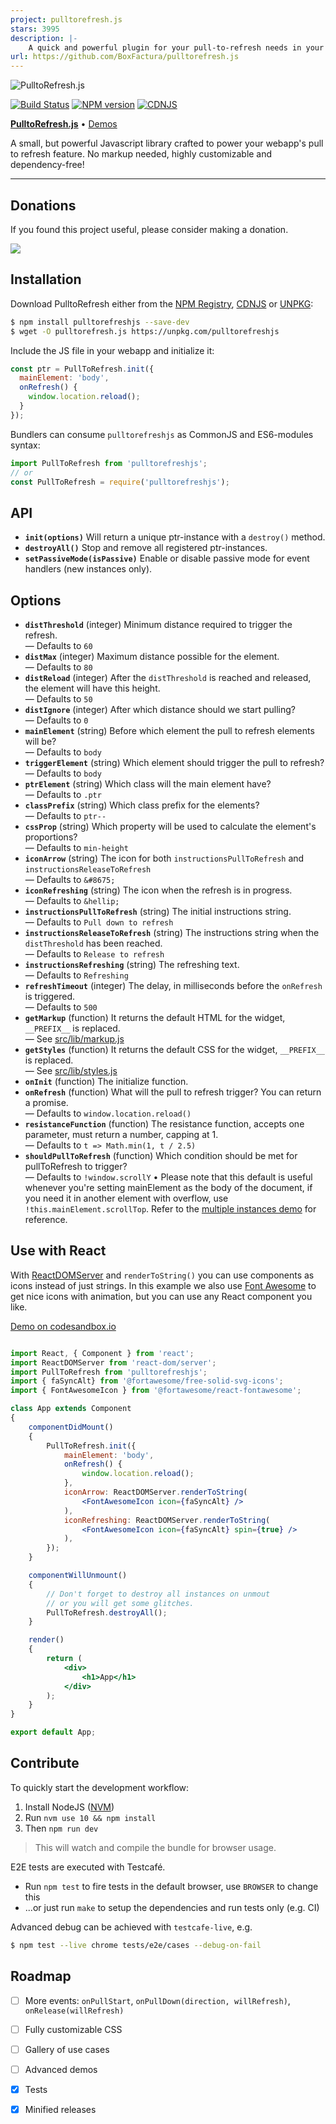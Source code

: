 ```yaml
---
project: pulltorefresh.js
stars: 3995
description: |-
    A quick and powerful plugin for your pull-to-refresh needs in your webapp.
url: https://github.com/BoxFactura/pulltorefresh.js
---
```


![PulltoRefresh.js](img/pulltorefresh.gif)

[![Build Status](https://github.com/BoxFactura/pulltorefresh.js/workflows/build/badge.svg)](https://github.com/BoxFactura/pulltorefresh.js/actions)
[![NPM version](https://badge.fury.io/js/pulltorefreshjs.svg)](http://badge.fury.io/js/pulltorefreshjs)
[![CDNJS](https://img.shields.io/cdnjs/v/pulltorefreshjs.svg)](https://cdnjs.com/libraries/pulltorefreshjs)

[**PulltoRefresh.js**](http://www.boxfactura.com/pulltorefresh.js/) • [Demos](http://www.boxfactura.com/pulltorefresh.js/demos/basic.html)

A small, but powerful Javascript library crafted to power your webapp's pull to refresh feature. No markup needed, highly customizable and dependency-free!

---

## Donations

If you found this project useful, please consider making a donation.

[![](https://www.paypalobjects.com/en_US/MX/i/btn/btn_donateCC_LG.gif)](https://www.paypal.com/cgi-bin/webscr?cmd=_s-xclick&hosted_button_id=WYS5CSZWWLNN4)


## Installation

Download PulltoRefresh either from the [NPM Registry](https://www.npmjs.com/package/pulltorefreshjs), [CDNJS](https://cdnjs.com/libraries/pulltorefreshjs) or [UNPKG](https://unpkg.com/pulltorefreshjs):

```bash
$ npm install pulltorefreshjs --save-dev
$ wget -O pulltorefresh.js https://unpkg.com/pulltorefreshjs
```

Include the JS file in your webapp and initialize it:

```js
const ptr = PullToRefresh.init({
  mainElement: 'body',
  onRefresh() {
    window.location.reload();
  }
});
```

Bundlers can consume `pulltorefreshjs` as CommonJS and ES6-modules syntax:

```js
import PullToRefresh from 'pulltorefreshjs';
// or
const PullToRefresh = require('pulltorefreshjs');
```

API
---

- **`init(options)`**
  Will return a unique ptr-instance with a `destroy()` method.
- **`destroyAll()`**
  Stop and remove all registered ptr-instances.
- **`setPassiveMode(isPassive)`**
  Enable or disable passive mode for event handlers (new instances only).

## Options

- **`distThreshold`** (integer)
  Minimum distance required to trigger the refresh.
  <br />&mdash; Defaults to `60`
- **`distMax`** (integer)
  Maximum distance possible for the element.
  <br />&mdash; Defaults to `80`
- **`distReload`** (integer)
  After the `distThreshold` is reached and released, the element will have this height.
  <br />&mdash; Defaults to `50`
- **`distIgnore`** (integer)
  After which distance should we start pulling?
  <br />&mdash; Defaults to `0`
- **`mainElement`** (string)
  Before which element the pull to refresh elements will be?
  <br />&mdash; Defaults to `body`
- **`triggerElement`** (string)
  Which element should trigger the pull to refresh?
  <br />&mdash; Defaults to `body`
- **`ptrElement`** (string)
  Which class will the main element have?
  <br />&mdash; Defaults to `.ptr`
- **`classPrefix`** (string)
  Which class prefix for the elements?
  <br />&mdash; Defaults to `ptr--`
- **`cssProp`** (string)
  Which property will be used to calculate the element's proportions?
  <br />&mdash; Defaults to `min-height`
- **`iconArrow`** (string)
  The icon for both `instructionsPullToRefresh` and `instructionsReleaseToRefresh`
  <br />&mdash; Defaults to `&#8675;`
- **`iconRefreshing`** (string)
  The icon when the refresh is in progress.
  <br />&mdash; Defaults to `&hellip;`
- **`instructionsPullToRefresh`** (string)
  The initial instructions string.
  <br />&mdash; Defaults to `Pull down to refresh`
- **`instructionsReleaseToRefresh`** (string)
  The instructions string when the `distThreshold` has been reached.
  <br />&mdash; Defaults to `Release to refresh`
- **`instructionsRefreshing`** (string)
  The refreshing text.
  <br />&mdash; Defaults to `Refreshing`
- **`refreshTimeout`** (integer)
  The delay, in milliseconds before the `onRefresh` is triggered.
  <br />&mdash; Defaults to `500`
- **`getMarkup`** (function)
  It returns the default HTML for the widget, `__PREFIX__` is replaced.
  <br />&mdash; See [src/lib/markup.js](src/lib/markup.js)
- **`getStyles`** (function)
  It returns the default CSS for the widget, `__PREFIX__` is replaced.
  <br />&mdash; See [src/lib/styles.js](src/lib/styles.js)
- **`onInit`** (function)
  The initialize function.
- **`onRefresh`** (function)
  What will the pull to refresh trigger? You can return a promise.
  <br />&mdash; Defaults to `window.location.reload()`
- **`resistanceFunction`** (function)
  The resistance function, accepts one parameter, must return a number, capping at 1.
  <br />&mdash; Defaults to `t => Math.min(1, t / 2.5)`
- **`shouldPullToRefresh`** (function)
  Which condition should be met for pullToRefresh to trigger?
  <br />&mdash; Defaults to `!window.scrollY` • Please note that this default is useful whenever you're setting mainElement as the body of the document, if you need it in another element with overflow, use `!this.mainElement.scrollTop`. Refer to the [multiple instances demo](https://www.boxfactura.com/pulltorefresh.js/demos/multiple.html) for reference.

## Use with React

With [ReactDOMServer](https://reactjs.org/docs/react-dom-server.html) and `renderToString()` you can use components as
icons instead of just strings.
In this example we also use [Font Awesome](https://fontawesome.com/how-to-use/on-the-web/using-with/react) to get nice icons with animation, but you can
use any React component you like.

[Demo on codesandbox.io](https://codesandbox.io/s/21o9z8rrzy)

```jsx harmony

import React, { Component } from 'react';
import ReactDOMServer from 'react-dom/server';
import PullToRefresh from 'pulltorefreshjs';
import { faSyncAlt} from '@fortawesome/free-solid-svg-icons';
import { FontAwesomeIcon } from '@fortawesome/react-fontawesome';

class App extends Component
{
    componentDidMount()
    {
        PullToRefresh.init({
            mainElement: 'body',
            onRefresh() {
                window.location.reload();
            },
            iconArrow: ReactDOMServer.renderToString(
                <FontAwesomeIcon icon={faSyncAlt} />
            ),
            iconRefreshing: ReactDOMServer.renderToString(
                <FontAwesomeIcon icon={faSyncAlt} spin={true} />
            ),
        });
    }

    componentWillUnmount()
    {
        // Don't forget to destroy all instances on unmout
        // or you will get some glitches.
        PullToRefresh.destroyAll();
    }

    render()
    {
        return (
            <div>
                <h1>App</h1>
            </div>
        );
    }
}

export default App;
```

## Contribute

To quickly start the development workflow:

1. Install NodeJS ([NVM](https://github.com/creationix/nvm/blob/master/nvm.sh))
2. Run `nvm use 10 && npm install`
3. Then `npm run dev`

> This will watch and compile the bundle for browser usage.

E2E tests are executed with Testcafé.

- Run `npm test` to fire tests in the default browser, use `BROWSER` to change this
- ...or just run `make` to setup the dependencies and run tests only (e.g. CI)

Advanced debug can be achieved with `testcafe-live`, e.g.

```bash
$ npm test --live chrome tests/e2e/cases --debug-on-fail
```

## Roadmap

- [ ] More events: `onPullStart`, `onPullDown(direction, willRefresh)`, `onRelease(willRefresh)`
- [ ] Fully customizable CSS
- [ ] Gallery of use cases
- [ ] Advanced demos
- [x] Tests
- [x] Minified releases

